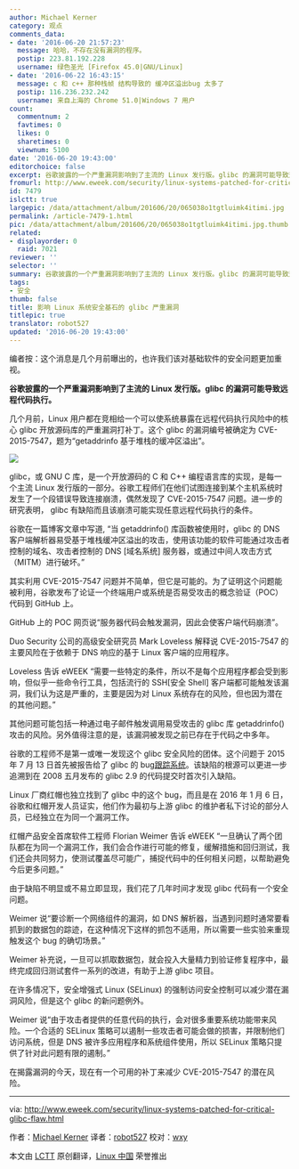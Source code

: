 ```yaml
---
author: Michael Kerner
category: 观点
comments_data:
- date: '2016-06-20 21:57:23'
  message: 哈哈，不存在没有漏洞的程序。
  postip: 223.81.192.228
  username: 绿色圣光 [Firefox 45.0|GNU/Linux]
- date: '2016-06-22 16:43:15'
  message: c 和 c++ 那种栈帧 结构导致的 缓冲区溢出bug 太多了
  postip: 116.236.232.242
  username: 来自上海的 Chrome 51.0|Windows 7 用户
count:
  commentnum: 2
  favtimes: 0
  likes: 0
  sharetimes: 0
  viewnum: 5100
date: '2016-06-20 19:43:00'
editorchoice: false
excerpt: 谷歌披露的一个严重漏洞影响到了主流的 Linux 发行版。glibc 的漏洞可能导致远程代码执行。
fromurl: http://www.eweek.com/security/linux-systems-patched-for-critical-glibc-flaw.html
id: 7479
islctt: true
largepic: /data/attachment/album/201606/20/065038o1tgtluimk4itimi.jpg
permalink: /article-7479-1.html
pic: /data/attachment/album/201606/20/065038o1tgtluimk4itimi.jpg.thumb.jpg
related:
- displayorder: 0
  raid: 7021
reviewer: ''
selector: ''
summary: 谷歌披露的一个严重漏洞影响到了主流的 Linux 发行版。glibc 的漏洞可能导致远程代码执行。
tags:
- 安全
thumb: false
title: 影响 Linux 系统安全基石的 glibc 严重漏洞
titlepic: true
translator: robot527
updated: '2016-06-20 19:43:00'
---
```


编者按：这个消息是几个月前曝出的，也许我们该对基础软件的安全问题更加重视。


**谷歌披露的一个严重漏洞影响到了主流的 Linux 发行版。glibc 的漏洞可能导致远程代码执行。**


几个月前，Linux 用户都在竞相给一个可以使系统暴露在远程代码执行风险中的核心 glibc 开放源码库的严重漏洞打补丁。这个 glibc 的漏洞编号被确定为 CVE-2015-7547，题为“getaddrinfo 基于堆栈的缓冲区溢出”。


![](/data/attachment/album/201606/20/065038o1tgtluimk4itimi.jpg)


glibc，或 GNU C 库，是一个开放源码的 C 和 C++ 编程语言库的实现，是每一个主流 Linux 发行版的一部分。谷歌工程师们在他们试图连接到某个主机系统时发生了一个段错误导致连接崩溃，偶然发现了 CVE-2015-7547 问题。进一步的研究表明， glibc 有缺陷而且该崩溃可能实现任意远程代码执行的条件。


谷歌在一篇博客文章中写道, “当 getaddrinfo() 库函数被使用时，glibc 的 DNS 客户端解析器易受基于堆栈缓冲区溢出的攻击，使用该功能的软件可能通过攻击者控制的域名、攻击者控制的 DNS [域名系统] 服务器，或通过中间人攻击方式（MITM）进行破坏。”


其实利用 CVE-2015-7547 问题并不简单，但它是可能的。为了证明这个问题能被利用，谷歌发布了论证一个终端用户或系统是否易受攻击的概念验证（POC）代码到 GitHub 上。


GitHub 上的 POC 网页说“服务器代码会触发漏洞，因此会使客户端代码崩溃”。


Duo Security 公司的高级安全研究员 Mark Loveless 解释说 CVE-2015-7547 的主要风险在于依赖于 DNS 响应的基于 Linux 客户端的应用程序。


Loveless 告诉 eWEEK “需要一些特定的条件，所以不是每个应用程序都会受到影响，但似乎一些命令行工具，包括流行的 SSH[安全 Shell] 客户端都可能触发该漏洞，我们认为这是严重的，主要是因为对 Linux 系统存在的风险，但也因为潜在的其他问题。”


其他问题可能包括一种通过电子邮件触发调用易受攻击的 glibc 库 getaddrinfo() 攻击的风险。另外值得注意的是，该漏洞被发现之前已存在于代码之中多年。


谷歌的工程师不是第一或唯一发现这个 glibc 安全风险的团体。这个问题于 2015 年 7 月 13 日首先被报告给了 glibc 的 bug[跟踪系统](https://sourceware.org/bugzilla/show_bug.cgi?id=1866)。该缺陷的根源可以更进一步追溯到在 2008 五月发布的 glibc 2.9 的代码提交时首次引入缺陷。


Linux 厂商红帽也独立找到了 glibc 中的这个 bug，而且是在 2016 年 1 月 6 日，谷歌和红帽开发人员证实，他们作为最初与上游 glibc 的维护者私下讨论的部分人员，已经独立在为同一个漏洞工作。


红帽产品安全首席软件工程师 Florian Weimer 告诉 eWEEK “一旦确认了两个团队都在为同一个漏洞工作，我们会合作进行可能的修复，缓解措施和回归测试，我们还会共同努力，使测试覆盖尽可能广，捕捉代码中的任何相关问题，以帮助避免今后更多问题。”


由于缺陷不明显或不易立即显现，我们花了几年时间才发现 glibc 代码有一个安全问题。


Weimer 说“要诊断一个网络组件的漏洞，如 DNS 解析器，当遇到问题时通常要看抓到的数据包的踪迹，在这种情况下这样的抓包不适用，所以需要一些实验来重现触发这个 bug 的确切场景。”


Weimer 补充说，一旦可以抓取数据包，就会投入大量精力到验证修复程序中，最终完成回归测试套件一系列的改进，有助于上游 glibc 项目。


在许多情况下，安全增强式 Linux (SELinux) 的强制访问安全控制可以减少潜在漏洞风险，但是这个 glibc 的新问题例外。


Weimer 说“由于攻击者提供的任意代码的执行，会对很多重要系统功能带来风险。一个合适的 SELinux 策略可以遏制一些攻击者可能会做的损害，并限制他们访问系统，但是 DNS 被许多应用程序和系统组件使用，所以 SELinux 策略只提供了针对此问题有限的遏制。”


在揭露漏洞的今天，现在有一个可用的补丁来减少 CVE-2015-7547 的潜在风险。




---


via: <http://www.eweek.com/security/linux-systems-patched-for-critical-glibc-flaw.html>


作者：[Michael Kerner](https://twitter.com/TechJournalist) 译者：[robot527](https://github.com/robot527) 校对：[wxy](https://github.com/wxy)


本文由 [LCTT](https://github.com/LCTT/TranslateProject) 原创翻译，[Linux 中国](https://linux.cn/) 荣誉推出